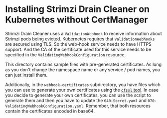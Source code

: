 # Installing Strimzi Drain Cleaner on Kubernetes without CertManager

Strimzi Drain Cleaner uses a `ValidationWebhook` to receive information about Strimzi pods being evicted.
Kubernetes requires that `ValidationWebhooks` are secured using TLS.
So the web-hook service needs to have HTTPS support.
And the CA of the certificate used for this service needs to be specified in the `ValidatingWebhookConfiguration` resource.

This directory contains sample files with pre-generated certificates.
As long as you don't change the namespace name or any service / pod names, you can just install them.

Additionally, in the `webhook-certificates` subdirectory, you have files which you can use to generate your own certificates using the [`cfssl` tool](https://github.com/cloudflare/cfssl).
In case you decide to generate your own certificates, you can use the script to generate them and then you have to update the `040-Secret.yaml` and `070-ValidatingWebhookConfiguration.yaml`.
Remember, that both resources contain the certificates encoded in base64.